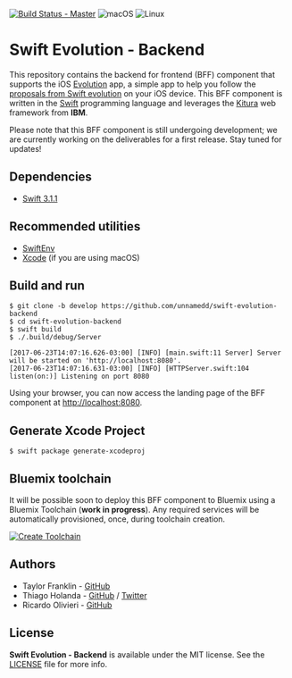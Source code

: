 [![Build Status - Master](https://travis-ci.org/unnamedd/swift-evolution-backend.svg?branch=develop)](https://travis-ci.org/unnamedd/swift-evolution-backend)
![macOS](https://img.shields.io/badge/os-macOS-green.svg?style=flat)
![Linux](https://img.shields.io/badge/os-linux-green.svg?style=flat)

# Swift Evolution - Backend

This repository contains the backend for frontend (BFF) component that supports the iOS [Evolution](https://itunes.apple.com/us/app/evolution-app/id1210898168?mt=8) app, a simple app to help you follow the [proposals from Swift evolution](https://apple.github.io/swift-evolution/) on your iOS device. This BFF component is written in the [Swift](https://swift.org/) programming language and leverages the [Kitura](http://www.kitura.io/) web framework from **IBM**.

Please note that this BFF component is still undergoing development; we are currently working on the deliverables for a first release. Stay tuned for updates!

## Dependencies

- [Swift 3.1.1](https://swift.org)

## Recommended utilities

- [SwiftEnv](https://swiftenv.fuller.li)
- [Xcode](https://developer.apple.com/xcode/) (if you are using macOS)

## Build and run

```shell
$ git clone -b develop https://github.com/unnamedd/swift-evolution-backend
$ cd swift-evolution-backend
$ swift build
$ ./.build/debug/Server

[2017-06-23T14:07:16.626-03:00] [INFO] [main.swift:11 Server] Server will be started on 'http://localhost:8080'.
[2017-06-23T14:07:16.631-03:00] [INFO] [HTTPServer.swift:104 listen(on:)] Listening on port 8080
```

Using your browser, you can now access the landing page of the BFF component at [http://localhost:8080](http://localhost:8080).

## Generate Xcode Project

```shell
$ swift package generate-xcodeproj
```

## Bluemix toolchain

It will be possible soon to deploy this BFF component to Bluemix using a Bluemix Toolchain (**work in progress**). Any required services will be automatically provisioned, once, during toolchain creation.

[![Create Toolchain](https://console.ng.bluemix.net/devops/graphics/create_toolchain_button.png)](https://console.ng.bluemix.net/devops/setup/deploy/)


## Authors

- Taylor Franklin - [GitHub](https://github.com/tfrank64)
- Thiago Holanda - [GitHub](https://github.com/unnamedd) / [Twitter](https://twitter.com/tholanda)
- Ricardo Olivieri - [GitHub](https://github.com/rolivieri)


## License

**Swift Evolution - Backend** is available under the MIT license. See the [LICENSE](LICENSE) file for more info.
